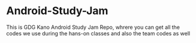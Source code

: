 # Android-Study-Jam
This is GDG Kano Android Study Jam Repo, whrere you can get all the codes we use during the hans-on classes and also the team codes as well
